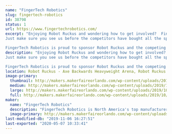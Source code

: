 ```yaml
---
name: "FingerTech Robotics"
slug: fingertech-robotics
id: 38798
status: 1
url: https://www.fingertechrobotics.com/
excerpt: "Enjoying Robot Ruckus and wondering how to get involved?  FingerTech Robotics can get you started in combat robots!  We sell everything you need for your first bot: wheels, motors, electronics, batteries, hardware; or take home a whole \"Viper\" robot kit!
Just make sure you see us before the competitors have bought all the spare parts!  :D

FingerTech Robotics is proud to sponsor Robot Ruckus and the competing teams."
description: "Enjoying Robot Ruckus and wondering how to get involved?  FingerTech Robotics can get you started in combat robots!  We sell everything you need for your first bot: wheels, motors, electronics, batteries, hardware; or take home a whole \"Viper\" robot kit!
Just make sure you see us before the competitors have bought all the spare parts!  :D

FingerTech Robotics is proud to sponsor Robot Ruckus and the competing teams."
location: Robot Ruckus - Axe Backwards Heavyweight Arena, Robot Ruckus - Small Arena, Spirit Building
image-primary:
  thumbnail: http://makers.makerfaireorlando.com/wp-content/uploads/2019/10/Booth-Kurtis-150x150.jpg
  medium: http://makers.makerfaireorlando.com/wp-content/uploads/2019/10/Booth-Kurtis-300x225.jpg
  large: http://makers.makerfaireorlando.com/wp-content/uploads/2019/10/Booth-Kurtis-1024x768.jpg
  full: http://makers.makerfaireorlando.com/wp-content/uploads/2019/10/Booth-Kurtis.jpg
maker:
  name: "FingerTech Robotics"
  description: "FingerTech Robotics is North America's top manufacturer of combat robotics parts.  If you're interested in building your first combat robot, check out the \"Viper\" Combat Robot kit, which includes everything you need to build a fully functional, competitive 1lb antweight. FingerTech also carries a complete line of wheels, motors, electronics, and other components if you want to build a bot from the ground up. Worldwide shipping! Head over to www.FingerTechRobotics.com."
  image-primary: http://makers.makerfaireorlando.com/wp-content/uploads/2019/10/FingerTech-Logo-Maker-Faire-1024x238.png
last-modified-db: "2019-11-06 16:27:51"
last-exported: "2020-05-07 10:33:41"
---
```

